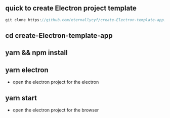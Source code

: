 ## quick to create Electron project template
```js
git clone https://github.com/eternallycyf/create-Electron-template-app.git
```

## cd create-Electron-template-app 

## yarn && npm install

## yarn electron 
- open the electron project for the electron

## yarn start 
- open the electron project for the browser

